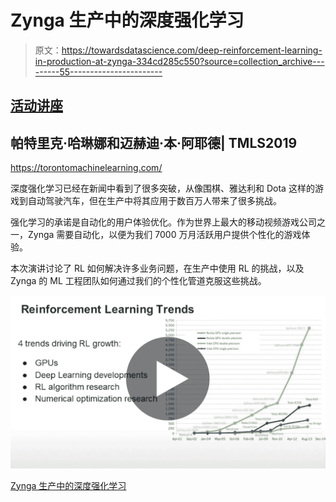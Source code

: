 # Zynga 生产中的深度强化学习

> 原文：<https://towardsdatascience.com/deep-reinforcement-learning-in-production-at-zynga-334cd285c550?source=collection_archive---------55----------------------->

## [活动讲座](https://towardsdatascience.com/event-talks/home)

## 帕特里克·哈琳娜和迈赫迪·本·阿耶德| TMLS2019

https://torontomachinelearning.com/

深度强化学习已经在新闻中看到了很多突破，从像围棋、雅达利和 Dota 这样的游戏到自动驾驶汽车，但在生产中将其应用于数百万人带来了很多挑战。

强化学习的承诺是自动化的用户体验优化。作为世界上最大的移动视频游戏公司之一，Zynga 需要自动化，以便为我们 7000 万月活跃用户提供个性化的游戏体验。

本次演讲讨论了 RL 如何解决许多业务问题，在生产中使用 RL 的挑战，以及 Zynga 的 ML 工程团队如何通过我们的个性化管道克服这些挑战。

![](img/73e18947f38993568c57ac8fd573a8c9.png)

[Zynga 生产中的深度强化学习](https://www.youtube.com/watch?v=q4b-HHG5dG4)